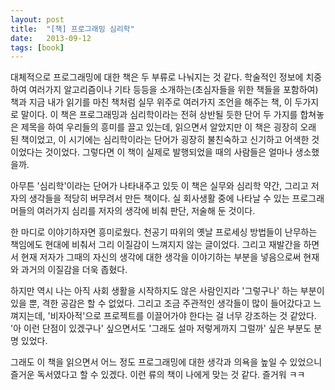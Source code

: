 ```yaml
---
layout: post
title:  "[책] 프로그래밍 심리학"
date:   2013-09-12
tags: [book]
---
```


대체적으로 프로그래밍에 대한 책은 두 부류로 나눠지는 것 같다. 학술적인 정보에 치중하여 여러가지 알고리즘이나 기타 등등을 소개하는(초심자들을 위한 책들을 포함하여) 책과 지금 내가 읽기를 마친 책처럼 실무 위주로 여러가지 조언을 해주는 책, 이 두가지로 말이다. 이 책은 프로그래밍과 심리학이라는 전혀 상반될 듯한 단어 두 가지를 합쳐놓은 제목을 하여 우리들의 흥미를 끌고 있는데, 읽으면서 알았지만 이 책은 굉장히 오래 된 책이었고, 이 시기에는 심리학이라는 단어가 굉장히 불친숙하고 신기하고 어색한 것이었다는 것이었다. 그렇다면 이 책이 실제로 발행되었을 때의 사람들은 얼마나 생소했을까. 

  아무튼 '심리학'이라는 단어가 나타내주고 있듯 이 책은 실무와 심리학 약간, 그리고 저자의 생각들을 적당히 버무려서 만든 책이다. 실 회사생활 중에 나타날 수 있는 프로그래머들의 여러가지 심리를 저자의 생각에 비춰 판단, 저술해 둔 것이다. 

  한 마디로 이야기하자면 흥미로웠다. 천공기 따위의 옛날 프로세싱 방법들이 난무하는 책임에도 현대에 비춰서 그리 이질감이 느껴지지 않는 글이었다. 그리고 재발간을 하면서 현재 저자가 그때의 자신의 생각에 대한 생각을 이야기하는 부분을 넣음으로써 현재와 과거의 이질감을 더욱 좁혔다. 

  하지만 역시 나는 아직 사회 생활을 시작하지도 않은 사람인지라 '그렇구나' 하는 부분이 있을 뿐, 격한 공감은 할 수 없었다. 그리고 조금 주관적인 생각들이 많이 들어갔다고 느껴지는데, '비자아적'으로 프로젝트를 이끌어가야 한다는 걸 너무 강조하는 것 같았다. '아 이런 단점이 있겠구나' 싶으면서도 '그래도 설마 저렇게까지 그럴까' 싶은 부분도 분명 있었다. 

  그래도 이 책을 읽으면서 어느 정도 프로그래밍에 대한 생각과 의욕을 높일 수 있었으니 즐거운 독서였다고 할 수 있겠다. 이런 류의 책이 나에게 맞는 것 같다. 즐거워 ㅋㅋ